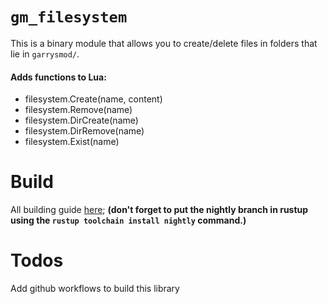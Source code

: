 # `gm_filesystem`

This is a binary module that allows you to create/delete files in folders that lie in `garrysmod/`.

#### Adds functions to Lua:

* filesystem.Create(name, content)
* filesystem.Remove(name)
* filesystem.DirCreate(name)
* filesystem.DirRemove(name)
* filesystem.Exist(name)

# Build

All building guide [here](https://github.com/WilliamVenner/gmod-rs/blob/master/examples/my-first-binary-module/README.md); **(don't forget to put the nightly branch in rustup using the `rustup toolchain install nightly` command.)**

# Todos

Add github workflows to build this library
